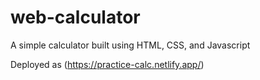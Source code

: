 # web-calculator
A simple calculator built using HTML, CSS, and Javascript

Deployed as (https://practice-calc.netlify.app/)
